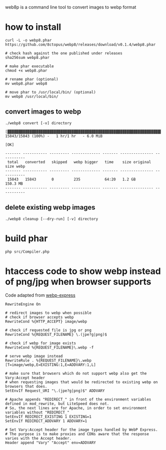 web8p is a command line tool to convert images to webp format

# how to install

    curl -L -o webp8.phar https://github.com/8ctopus/webp8/releases/download/v0.1.4/webp8.phar

    # check hash against the one published under releases
    sha256sum webp8.phar
    
    # make phar executable
    chmod +x webp8.phar
    
    # rename phar (optional)
    mv webp8.phar webp8

    # move phar to /usr/local/bin/ (optional)
    mv webp8 /usr/local/bin/
    
## convert images to webp

    ./webp8 convert [-v] directory

    [▓▓▓▓▓▓▓▓▓▓▓▓▓▓▓▓▓▓▓▓▓▓▓▓▓▓▓▓▓▓▓▓▓▓▓▓▓▓▓▓▓▓▓▓▓▓▓▓▓▓▓▓▓▓▓▓▓▓▓▓▓▓▓▓▓▓▓▓▓▓] 15843/15843 (100%) -   1 hr/1 hr   - 6.0 MiB

    [OK]

    ------- ----------- --------- ------------- ------- --------------- -----------
     total   converted   skipped   webp bigger   time    size original   size webp
    ------- ----------- --------- ------------- ------- --------------- -----------
     15843   15843       0         235           64:20   1.2 GB          150.3 MB
    ------- ----------- --------- ------------- ------- --------------- -----------

## delete existing webp images

    ./webp8 cleanup [--dry-run] [-v] directory

# build phar

    php src/Compiler.php

# htaccess code to show webp instead of png/jpg when browser supports

Code adapted from [webp-express](https://github.com/rosell-dk/webp-express)

    RewriteEngine On

    # redirect images to webp when possible
    # check if browser accepts webp
    RewriteCond %{HTTP_ACCEPT} image/webp

    # check if requested file is jpg or png
    RewriteCond %{REQUEST_FILENAME} \.(jpe?g|png)$

    # check if webp for image exists
    RewriteCond %{REQUEST_FILENAME}\.webp -f

    # serve webp image instead
    RewriteRule . %{REQUEST_FILENAME}\.webp [T=image/webp,E=EXISTING:1,E=ADDVARY:1,L]

    # make sure that browsers which do not support webp also get the Vary:Accept header
    # when requesting images that would be redirected to existing webp on browsers that does.
    SetEnvIf Request_URI "\.(jpe?g|png)$" ADDVARY

    # Apache appends "REDIRECT_" in front of the environment variables defined in mod_rewrite, but LiteSpeed does not.
    # So, the next lines are for Apache, in order to set environment variables without "REDIRECT_"
    SetEnvIf REDIRECT_EXISTING 1 EXISTING=1
    SetEnvIf REDIRECT_ADDVARY 1 ADDVARY=1

    # Set Vary:Accept header for the image types handled by WebP Express.
    # The purpose is to make proxies and CDNs aware that the response varies with the Accept header.
    Header append "Vary" "Accept" env=ADDVARY
